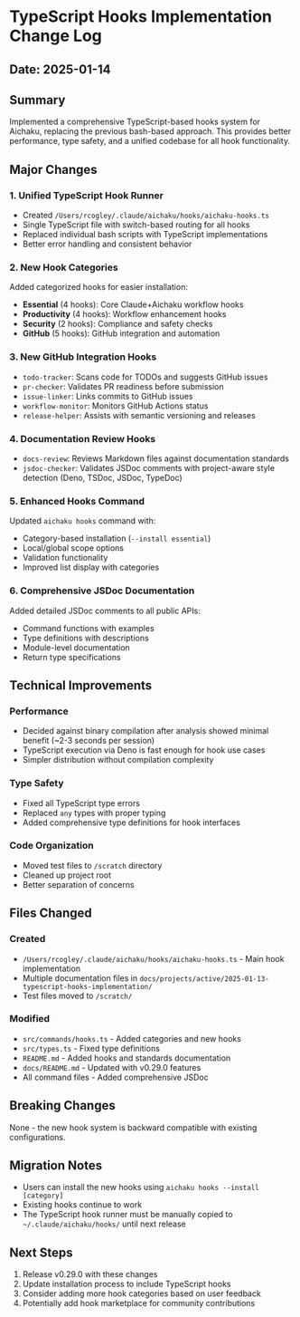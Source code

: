 # TypeScript Hooks Implementation Change Log

## Date: 2025-01-14

## Summary

Implemented a comprehensive TypeScript-based hooks system for Aichaku, replacing
the previous bash-based approach. This provides better performance, type safety,
and a unified codebase for all hook functionality.

## Major Changes

### 1. Unified TypeScript Hook Runner

- Created `/Users/rcogley/.claude/aichaku/hooks/aichaku-hooks.ts`
- Single TypeScript file with switch-based routing for all hooks
- Replaced individual bash scripts with TypeScript implementations
- Better error handling and consistent behavior

### 2. New Hook Categories

Added categorized hooks for easier installation:

- **Essential** (4 hooks): Core Claude+Aichaku workflow hooks
- **Productivity** (4 hooks): Workflow enhancement hooks
- **Security** (2 hooks): Compliance and safety checks
- **GitHub** (5 hooks): GitHub integration and automation

### 3. New GitHub Integration Hooks

- `todo-tracker`: Scans code for TODOs and suggests GitHub issues
- `pr-checker`: Validates PR readiness before submission
- `issue-linker`: Links commits to GitHub issues
- `workflow-monitor`: Monitors GitHub Actions status
- `release-helper`: Assists with semantic versioning and releases

### 4. Documentation Review Hooks

- `docs-review`: Reviews Markdown files against documentation standards
- `jsdoc-checker`: Validates JSDoc comments with project-aware style detection
  (Deno, TSDoc, JSDoc, TypeDoc)

### 5. Enhanced Hooks Command

Updated `aichaku hooks` command with:

- Category-based installation (`--install essential`)
- Local/global scope options
- Validation functionality
- Improved list display with categories

### 6. Comprehensive JSDoc Documentation

Added detailed JSDoc comments to all public APIs:

- Command functions with examples
- Type definitions with descriptions
- Module-level documentation
- Return type specifications

## Technical Improvements

### Performance

- Decided against binary compilation after analysis showed minimal benefit (~2-3
  seconds per session)
- TypeScript execution via Deno is fast enough for hook use cases
- Simpler distribution without compilation complexity

### Type Safety

- Fixed all TypeScript type errors
- Replaced `any` types with proper typing
- Added comprehensive type definitions for hook interfaces

### Code Organization

- Moved test files to `/scratch` directory
- Cleaned up project root
- Better separation of concerns

## Files Changed

### Created

- `/Users/rcogley/.claude/aichaku/hooks/aichaku-hooks.ts` - Main hook
  implementation
- Multiple documentation files in
  `docs/projects/active/2025-01-13-typescript-hooks-implementation/`
- Test files moved to `/scratch/`

### Modified

- `src/commands/hooks.ts` - Added categories and new hooks
- `src/types.ts` - Fixed type definitions
- `README.md` - Added hooks and standards documentation
- `docs/README.md` - Updated with v0.29.0 features
- All command files - Added comprehensive JSDoc

## Breaking Changes

None - the new hook system is backward compatible with existing configurations.

## Migration Notes

- Users can install the new hooks using `aichaku hooks --install [category]`
- Existing hooks continue to work
- The TypeScript hook runner must be manually copied to
  `~/.claude/aichaku/hooks/` until next release

## Next Steps

1. Release v0.29.0 with these changes
2. Update installation process to include TypeScript hooks
3. Consider adding more hook categories based on user feedback
4. Potentially add hook marketplace for community contributions
